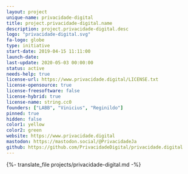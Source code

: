 ```yaml
---
layout: project
unique-name: privacidade-digital
title: project.privacidade-digital.name
description: project.privacidade-digital.desc
logo: "privacidade-digital.svg"
fa-logo: globe
type: initiative
start-date: 2019-04-15 11:11:00
launch-date:
last-update: 2020-05-03 00:00:00
status: active
needs-help: true
license-url: https://www.privacidade.digital/LICENSE.txt
license-opensource: true
license-freesoftware: false
license-hybrid: true
license-name: string.cc0
founders: ["LABB", "Vinicius", "Reginildo"]
pinned: true
hidden: false
color1: yellow
color2: green
website: https://www.privacidade.digital
mastodon: https://mastodon.social/@PrivacidadeJa
github: https://github.com/PrivacidadeDigital/privacidade.digital
---
```


{%- translate_file projects/privacidade-digital.md -%}